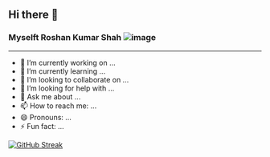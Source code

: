 ## Hi there 👋

### Myselft Roshan Kumar Shah ![image](https://github.com/Roshankrshah/Roshankrshah/assets/91787844/7555a32e-ea46-433c-8f0f-00853fbe6f06)

***

- 🔭 I’m currently working on ...
- 🌱 I’m currently learning ...
- 👯 I’m looking to collaborate on ...
- 🤔 I’m looking for help with ...
- 💬 Ask me about ...
- 📫 How to reach me: ...
- 😄 Pronouns: ...
- ⚡ Fun fact: ...

[![GitHub Streak](http://github-readme-streak-stats.herokuapp.com?user=Roshankrshah&theme=transparent)](https://git.io/streak-stats)
